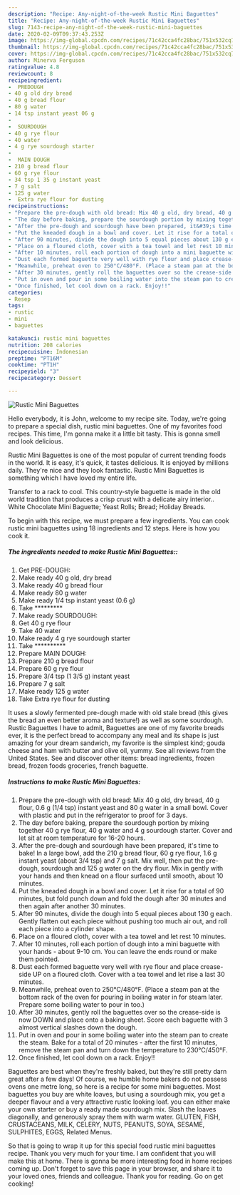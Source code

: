 ```yaml
---
description: "Recipe: Any-night-of-the-week Rustic Mini Baguettes"
title: "Recipe: Any-night-of-the-week Rustic Mini Baguettes"
slug: 7143-recipe-any-night-of-the-week-rustic-mini-baguettes
date: 2020-02-09T09:37:43.253Z
image: https://img-global.cpcdn.com/recipes/71c42cca4fc28bac/751x532cq70/rustic-mini-baguettes-recipe-main-photo.jpg
thumbnail: https://img-global.cpcdn.com/recipes/71c42cca4fc28bac/751x532cq70/rustic-mini-baguettes-recipe-main-photo.jpg
cover: https://img-global.cpcdn.com/recipes/71c42cca4fc28bac/751x532cq70/rustic-mini-baguettes-recipe-main-photo.jpg
author: Minerva Ferguson
ratingvalue: 4.8
reviewcount: 8
recipeingredient:
-  PREDOUGH
- 40 g old dry bread
- 40 g bread flour
- 80 g water
- 14 tsp instant yeast 06 g
-  
-  SOURDOUGH
- 40 g rye flour
- 40 water
- 4 g rye sourdough starter
-  
-  MAIN DOUGH
- 210 g bread flour
- 60 g rye flour
- 34 tsp 1 35 g instant yeast
- 7 g salt
- 125 g water
-  Extra rye flour for dusting
recipeinstructions:
- "Prepare the pre-dough with old bread: Mix 40 g old, dry bread, 40 g flour, 0.6 g (1/4 tsp) instant yeast and 80 g water in a small bowl. Cover with plastic and put in the refrigerator to proof for 3 days."
- "The day before baking, prepare the sourdough portion by mixing together 40 g rye flour, 40 g water and 4 g sourdough starter. Cover and let sit at room temperature for 16-20 hours."
- "After the pre-dough and sourdough have been prepared, it&#39;s time to bake! In a large bowl, add the 210 g bread flour, 60 g rye flour, 1.6 g instant yeast (about 3/4 tsp) and 7 g salt. Mix well, then put the pre-dough, sourdough and 125 g water on the dry flour. Mix in gently with your hands and then knead on a flour surfaced until smooth, about 10 minutes."
- "Put the kneaded dough in a bowl and cover. Let it rise for a total of 90 minutes, but fold punch down and fold the dough after 30 minutes and then again after another 30 minutes."
- "After 90 minutes, divide the dough into 5 equal pieces about 130 g each. Gently flatten out each piece without pushing too much air out, and roll each piece into a cylinder shape."
- "Place on a floured cloth, cover with a tea towel and let rest 10 minutes."
- "After 10 minutes, roll each portion of dough into a mini baguette with your hands - about 9-10 cm. You can leave the ends round or make them pointed."
- "Dust each formed baguette very well with rye flour and place crease-side UP on a floured cloth. Cover with a tea towel and let rise a last 30 minutes."
- "Meanwhile, preheat oven to 250°C/480°F. (Place a steam pan at the bottom rack of the oven for pouring in boiling water in for steam later. Prepare some boiling water to pour in too.)"
- "After 30 minutes, gently roll the baguettes over so the crease-side is now DOWN and place onto a baking sheet. Score each baguette with 3 almost vertical slashes down the dough."
- "Put in oven and pour in some boiling water into the steam pan to create the steam. Bake for a total of 20 minutes - after the first 10 minutes, remove the steam pan and turn down the temperature to 230°C/450°F."
- "Once finished, let cool down on a rack. Enjoy!!"
categories:
- Resep
tags:
- rustic
- mini
- baguettes

katakunci: rustic mini baguettes
nutrition: 208 calories
recipecuisine: Indonesian
preptime: "PT16M"
cooktime: "PT1H"
recipeyield: "3"
recipecategory: Dessert

---
```



![Rustic Mini Baguettes](https://img-global.cpcdn.com/recipes/71c42cca4fc28bac/751x532cq70/rustic-mini-baguettes-recipe-main-photo.jpg)

Hello everybody, it is John, welcome to my recipe site. Today, we're going to prepare a special dish, rustic mini baguettes. One of my favorites food recipes. This time, I'm gonna make it a little bit tasty. This is gonna smell and look delicious.

Rustic Mini Baguettes is one of the most popular of current trending foods in the world. It is easy, it's quick, it tastes delicious. It is enjoyed by millions daily. They're nice and they look fantastic. Rustic Mini Baguettes is something which I have loved my entire life.

Transfer to a rack to cool. This country-style baguette is made in the old world tradition that produces a crisp crust with a delicate airy interior.. White Chocolate Mini Baguette; Yeast Rolls; Bread; Holiday Breads.


To begin with this recipe, we must prepare a few ingredients. You can cook rustic mini baguettes using 18 ingredients and 12 steps. Here is how you cook it.

##### The ingredients needed to make Rustic Mini Baguettes::

1. Get  PRE-DOUGH:
1. Make ready 40 g old, dry bread
1. Make ready 40 g bread flour
1. Make ready 80 g water
1. Make ready 1/4 tsp instant yeast (0.6 g)
1. Take  *********
1. Make ready  SOURDOUGH:
1. Get 40 g rye flour
1. Take 40 water
1. Make ready 4 g rye sourdough starter
1. Take  **********
1. Prepare  MAIN DOUGH:
1. Prepare 210 g bread flour
1. Prepare 60 g rye flour
1. Prepare 3/4 tsp (1 3/5 g) instant yeast
1. Prepare 7 g salt
1. Make ready 125 g water
1. Take  Extra rye flour for dusting


It uses a slowly fermented pre-dough made with old stale bread (this gives the bread an even better aroma and texture!) as well as some sourdough. Rustic Baguettes I have to admit, Baguettes are one of my favorite breads ever, it is the perfect bread to accompany any meal and its shape is just amazing for your dream sandwich, my favorite is the simplest kind; gouda cheese and ham with butter and olive oil, yummy. See all reviews from the United States. See and discover other items: bread ingredients, frozen bread, frozen foods groceries, french baguette. 

##### Instructions to make Rustic Mini Baguettes:

1. Prepare the pre-dough with old bread: Mix 40 g old, dry bread, 40 g flour, 0.6 g (1/4 tsp) instant yeast and 80 g water in a small bowl. Cover with plastic and put in the refrigerator to proof for 3 days.
1. The day before baking, prepare the sourdough portion by mixing together 40 g rye flour, 40 g water and 4 g sourdough starter. Cover and let sit at room temperature for 16-20 hours.
1. After the pre-dough and sourdough have been prepared, it&#39;s time to bake! In a large bowl, add the 210 g bread flour, 60 g rye flour, 1.6 g instant yeast (about 3/4 tsp) and 7 g salt. Mix well, then put the pre-dough, sourdough and 125 g water on the dry flour. Mix in gently with your hands and then knead on a flour surfaced until smooth, about 10 minutes.
1. Put the kneaded dough in a bowl and cover. Let it rise for a total of 90 minutes, but fold punch down and fold the dough after 30 minutes and then again after another 30 minutes.
1. After 90 minutes, divide the dough into 5 equal pieces about 130 g each. Gently flatten out each piece without pushing too much air out, and roll each piece into a cylinder shape.
1. Place on a floured cloth, cover with a tea towel and let rest 10 minutes.
1. After 10 minutes, roll each portion of dough into a mini baguette with your hands - about 9-10 cm. You can leave the ends round or make them pointed.
1. Dust each formed baguette very well with rye flour and place crease-side UP on a floured cloth. Cover with a tea towel and let rise a last 30 minutes.
1. Meanwhile, preheat oven to 250°C/480°F. (Place a steam pan at the bottom rack of the oven for pouring in boiling water in for steam later. Prepare some boiling water to pour in too.)
1. After 30 minutes, gently roll the baguettes over so the crease-side is now DOWN and place onto a baking sheet. Score each baguette with 3 almost vertical slashes down the dough.
1. Put in oven and pour in some boiling water into the steam pan to create the steam. Bake for a total of 20 minutes - after the first 10 minutes, remove the steam pan and turn down the temperature to 230°C/450°F.
1. Once finished, let cool down on a rack. Enjoy!!


Baguettes are best when they&#39;re freshly baked, but they&#39;re still pretty darn great after a few days! Of course, we humble home bakers do not possess ovens one metre long, so here is a recipe for some mini baguettes. Most baguettes you buy are white loaves, but using a sourdough mix, you get a deeper flavour and a very attractive rustic looking loaf. you can either make your own starter or buy a ready made sourdough mix. Slash the loaves diagonally, and generously spray them with warm water. GLUTEN, FISH, CRUSTACEANS, MILK, CELERY, NUTS, PEANUTS, SOYA, SESAME, SULPHITES, EGGS, Related Menus. 

So that is going to wrap it up for this special food rustic mini baguettes recipe. Thank you very much for your time. I am confident that you will make this at home. There is gonna be more interesting food in home recipes coming up. Don't forget to save this page in your browser, and share it to your loved ones, friends and colleague. Thank you for reading. Go on get cooking!
